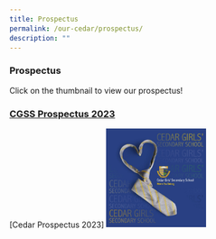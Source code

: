 ```yaml
---
title: Prospectus
permalink: /our-cedar/prospectus/
description: ""
---
```

### Prospectus

Click on the thumbnail to view our prospectus!

### [CGSS Prospectus 2023](/files/Prospectus/prospectus2023.pdf)

[Cedar Prospectus 2023]
	<a href="www.cedargirlssec.moe.edu.sg/files/Prospectus/prospectus2023.pdf"><img style="width:35%" src="/images/prospectus.png"></a>